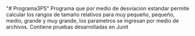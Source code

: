 "# Programa3PS" 
Programa que por medio de desviacion estandar permite calcular los rangos de tamaño relativos para muy pequeño, pequeño, medio, grande y muy grande, los parametros se ingresan por medio de archivos.
Contiene pruebas desarrolladas en Junit
